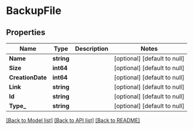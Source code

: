 # BackupFile

## Properties
Name | Type | Description | Notes
------------ | ------------- | ------------- | -------------
**Name** | **string** |  | [optional] [default to null]
**Size** | **int64** |  | [optional] [default to null]
**CreationDate** | **int64** |  | [optional] [default to null]
**Link** | **string** |  | [optional] [default to null]
**Id** | **string** |  | [optional] [default to null]
**Type_** | **string** |  | [optional] [default to null]

[[Back to Model list]](../README.md#documentation-for-models) [[Back to API list]](../README.md#documentation-for-api-endpoints) [[Back to README]](../README.md)

